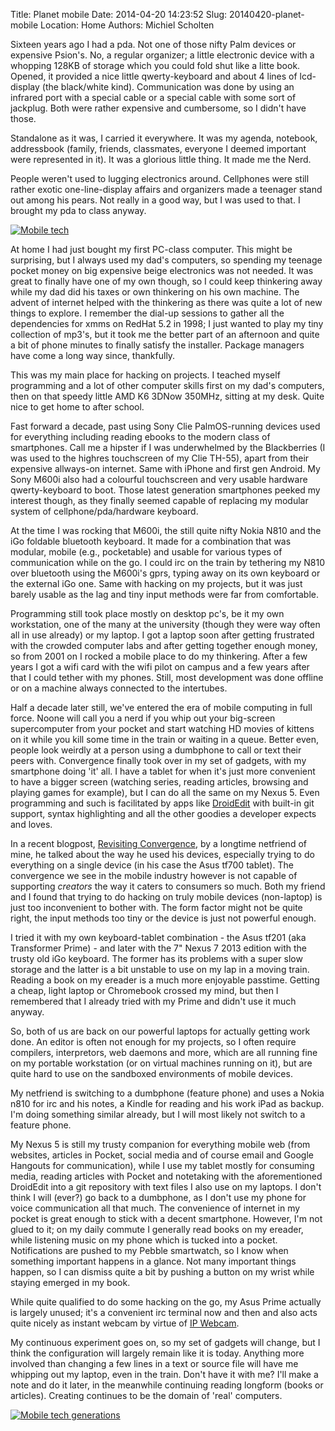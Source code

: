 Title: Planet mobile
Date: 2014-04-20 14:23:52
Slug: 20140420-planet-mobile
Location: Home
Authors: Michiel Scholten

Sixteen years ago I had a pda. Not one of those nifty Palm devices or expensive Psion's. No, a regular organizer; a little
electronic device with a whopping 128KB of storage which you could fold shut like a litte book. Opened, it provided a nice little
qwerty-keyboard and about 4 lines of lcd-display (the black/white kind). Communication was done by using an infrared port with a
special cable or a special cable with some sort of jackplug. Both were rather expensive and cumbersome, so I didn't have those.

Standalone as it was, I carried it everywhere. It was my agenda, notebook, addressbook (family, friends, classmates, everyone I
deemed important were represented in it). It was a glorious little thing. It made me the Nerd.

People weren't used to lugging electronics around. Cellphones were still rather exotic one-line-display affairs and organizers made
a teenager stand out among his pears. Not really in a good way, but I was used to that. I brought my pda to class anyway.

[![Mobile tech](//farm8.staticflickr.com/7280/13946951525_f8d88697ca_k.jpg)](https://www.flickr.com/photos/aquatix/13946951525/in/set-72157644172332913)

At home I had just bought my first PC-class computer. This might be surprising, but I always used my dad's computers, so spending
my teenage pocket money on big expensive beige electronics was not needed. It was great to finally have one of my own though, so
I could keep thinkering away while my dad did his taxes or own thinkering on his own machine. The advent of internet helped with
the thinkering as there was quite a lot of new things to explore. I remember the dial-up sessions to gather all the dependencies
for xmms on RedHat 5.2 in 1998; I just wanted to play my tiny collection of mp3's, but it took me the better part of an afternoon
and quite a bit of phone minutes to finally satisfy the installer. Package managers have come a long way since, thankfully.

This was my main place for hacking on projects. I teached myself programming and a lot of other computer skills first on my dad's
computers, then on that speedy little AMD K6 3DNow 350MHz, sitting at my desk. Quite nice to get home to after school.

Fast forward a decade, past using Sony Clie PalmOS-running devices used for everything including reading ebooks to
the modern class of smartphones. Call me a hipster if I was underwhelmed by the Blackberries (I was used to the highres touchscreen
of my Clie TH-55), apart from their expensive allways-on internet. Same with iPhone and first gen Android. My Sony M600i also had
a colourful touchscreen and very usable hardware qwerty-keyboard to boot. Those latest generation smartphones peeked my interest
though, as they finally seemed capable of replacing my modular system of cellphone/pda/hardware keyboard.

At the time I was rocking that M600i, the still quite nifty Nokia N810 and the iGo foldable bluetooth keyboard. It made for a
combination that was modular, mobile (e.g., pocketable) and usable for various types of communication while on the go. I could irc on the
train by tethering my N810 over bluetooth using the M600i's gprs, typing away on its own keyboard or the external iGo one. Same
with hacking on my projects, but it was just barely usable as the lag and tiny input methods were far from comfortable.

Programming still took place mostly on desktop pc's, be it my own workstation, one of the many at the university (though they
were way often all in use already) or my laptop. I got a laptop soon after getting frustrated with the crowded computer labs and after
getting together enough money, so from 2001 on I rocked a mobile place to do my thinkering. After a few years I got a wifi card
with the wifi pilot on campus and a few years after that I could tether with my phones. Still, most development was done offline
or on a machine always connected to the intertubes.

Half a decade later still, we've entered the era of mobile computing in full force. Noone will call you a nerd if you whip out
your big-screen supercomputer from your pocket and start watching HD movies of kittens on it while you kill some time in the train
or waiting in a queue. Better even, people look weirdly at a person using a dumbphone to call or text their peers with. Convergence
finally took over in my set of gadgets, with my smartphone doing 'it' all. I have a tablet for when it's just more convenient to
have a bigger screen (watching series, reading articles, browsing and playing games for example), but I can do all the same on my Nexus 5. Even
programming and such is facilitated by apps like [DroidEdit](https://play.google.com/store/apps/details?id=com.aor.droidedit)
with built-in git support, syntax highlighting and all the other goodies a developer expects and loves.

In a recent blogpost, [Revisiting Convergence](http://rix.si/2014/04/07/revisiting-convergence/), by a longtime netfriend of mine,
he talked about the way he used his devices, especially trying to do everything on a single device (in his case the Asus tf700 tablet). The convergence we see
in the mobile industry however is not capable of supporting *creators* the way it caters to consumers so much. Both my friend and
I found that trying to do hacking on truly mobile devices (non-laptop) is just too inconvenient to bother with. The form factor
might not be quite right, the input methods too tiny or the device is just not powerful enough.

I tried it with my own keyboard-tablet combination - the Asus tf201 (aka Transformer Prime) - and later with the 7" Nexus 7 2013 edition
with the trusty old iGo keyboard. The former has its problems with a super slow storage and the latter is a bit unstable to use
on my lap in a moving train. Reading a book on my ereader is a much more enjoyable passtime. Getting a cheap, light laptop or Chromebook
crossed my mind, but then I remembered that I already tried with my Prime and didn't use it much anyway.

So, both of us are back on our powerful laptops for actually getting work done. An editor is often not enough for my projects, so
I often require compilers, interpretors, web daemons and more, which are all running fine on my portable workstation (or on virtual
machines running on it), but are quite hard to use on the sandboxed environments of mobile devices.

My netfriend is switching to a dumbphone (feature phone) and uses a Nokia n810 for irc and his notes, a Kindle for reading and his
work iPad as backup. I'm doing something similar already, but I will most likely not switch to a feature phone.

My Nexus 5 is still my trusty companion for everything mobile web (from websites, articles in Pocket, social media and of course email and
Google Hangouts for communication), while I use my tablet mostly for consuming media, reading articles with Pocket and notetaking with the aforementioned DroidEdit
into a git repository with text files I also use on my laptops. I don't think I will (ever?) go back to a dumbphone, as I don't
use my phone for voice communication all that much. The convenience of internet in my pocket is great enough to stick with a decent
smartphone. However, I'm not glued to it; on my daily commute I generally read books on my ereader, while listening music on my phone
which is tucked into a pocket. Notifications are pushed to my Pebble smartwatch, so I know when something important happens in a glance.
Not many important things happen, so I can dismiss quite a bit by pushing a button on my wrist while staying emerged in my book.

While quite qualified to do some hacking on the go, my Asus Prime actually is largely unused; it's a convenient irc terminal now and
then and also acts quite nicely as instant webcam by
virtue of [IP Webcam](https://play.google.com/store/apps/details?id=com.pas.webcam).

My continuous experiment goes on, so my set of gadgets will change, but I think the configuration will largely remain like it
is today. Anything more involved than changing a few lines in a text or source file will have me whipping out my laptop, even
in the train. Don't have it with me? I'll make a note and do it later, in the meanwhile continuing reading longform (books or
articles). Creating continues to be the domain of 'real' computers.

[![Mobile tech generations](//farm8.staticflickr.com/7279/13947403274_29b6df7007_k.jpg)](https://www.flickr.com/photos/aquatix/13947403274/in/set-72157644172332913/)

